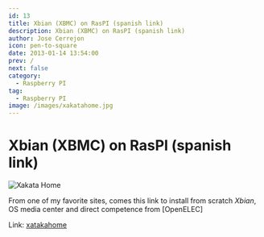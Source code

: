 ```yaml
---
id: 13
title: Xbian (XBMC) on RasPI (spanish link)
description: Xbian (XBMC) on RasPI (spanish link)
author: Jose Cerrejon
icon: pen-to-square
date: 2013-01-14 13:54:00
prev: /
next: false
category:
  - Raspberry PI
tag:
  - Raspberry PI
image: /images/xakatahome.jpg
---
```


# Xbian (XBMC) on RasPI (spanish link)

![Xakata Home](/images/xakatahome.jpg)

From one of my favorite sites, comes this link to install from scratch *Xbian*, OS media center and direct competence from [OpenELEC]

Link: [xatakahome](http://www.xatakahome.com/centro-multimedia/xbmc-y-tu-raspberry-pi-xbian)